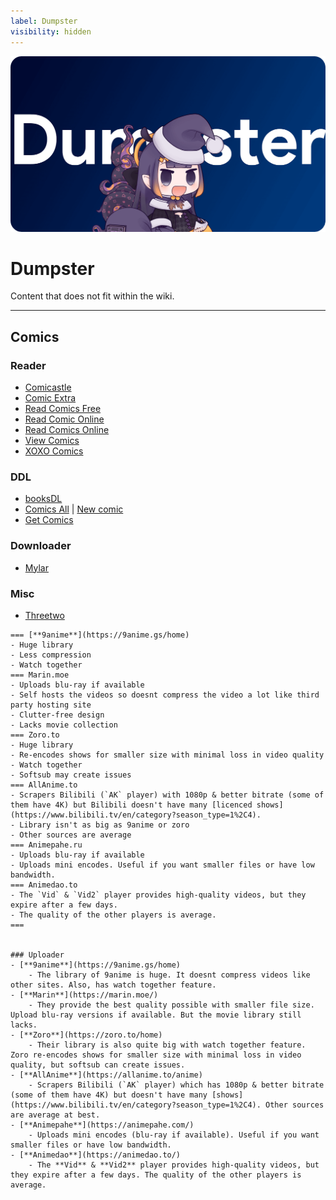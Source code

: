 ```yaml
---
label: Dumpster
visibility: hidden
---
```


![](/static/thumb/dumpster.png)
# Dumpster
Content that does not fit within the wiki.
___

## Comics

### Reader
- [Comicastle](https://www.comicastle.org/)
- [Comic Extra](https://ww1.comicextra.com/)
- [Read Comics Free](https://readcomicsfree.com/)
- [Read Comic Online](https://readcomiconline.li/)
- [Read Comics Online](https://readcomicsonline.ru/)
- [View Comics](https://viewcomics.me/)
- [XOXO Comics](https://xoxocomics.com/)

### DDL
- [booksDL](https://booksdl.org/comics0/)
- [Comics All](https://comics-all.com/) | [New comic](https://newcomic.info/)
- [Get Comics](https://getcomics.info/)

### Downloader
- [Mylar](https://github.com/mylar3/mylar3)

### Misc
- [Threetwo](https://github.com/rishighan/threetwo)

```
=== [**9anime**](https://9anime.gs/home)
- Huge library
- Less compression
- Watch together
=== Marin.moe
- Uploads blu-ray if available
- Self hosts the videos so doesnt compress the video a lot like third party hosting site
- Clutter-free design
- Lacks movie collection
=== Zoro.to
- Huge library
- Re-encodes shows for smaller size with minimal loss in video quality
- Watch together
- Softsub may create issues
=== AllAnime.to
- Scrapers Bilibili (`AK` player) with 1080p & better bitrate (some of them have 4K) but Bilibili doesn't have many [licenced shows](https://www.bilibili.tv/en/category?season_type=1%2C4).
- Library isn't as big as 9anime or zoro
- Other sources are average
=== Animepahe.ru
- Uploads blu-ray if available
- Uploads mini encodes. Useful if you want smaller files or have low bandwidth.
=== Animedao.to
- The `Vid` & `Vid2` player provides high-quality videos, but they expire after a few days.
- The quality of the other players is average.
===


### Uploader
- [**9anime**](https://9anime.gs/home)
    - The library of 9anime is huge. It doesnt compress videos like other sites. Also, has watch together feature.
- [**Marin**](https://marin.moe/)
    - They provide the best quality possible with smaller file size. Upload blu-ray versions if available. But the movie library still lacks.
- [**Zoro**](https://zoro.to/home)
    - Their library is also quite big with watch together feature. Zoro re-encodes shows for smaller size with minimal loss in video quality, but softsub can create issues.
- [**AllAnime**](https://allanime.to/anime)
    - Scrapers Bilibili (`AK` player) which has 1080p & better bitrate (some of them have 4K) but doesn't have many [shows](https://www.bilibili.tv/en/category?season_type=1%2C4). Other sources are average at best.
- [**Animepahe**](https://animepahe.com/)
    - Uploads mini encodes (blu-ray if available). Useful if you want smaller files or have low bandwidth.
- [**Animedao**](https://animedao.to/)
	- The **Vid** & **Vid2** player provides high-quality videos, but they expire after a few days. The quality of the other players is average.
```